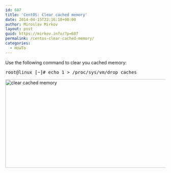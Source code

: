 ```yaml
---
id: 687
title: 'CentOS: Clear cached memory'
date: 2014-04-15T22:16:10+00:00
author: Miroslav Mirkov
layout: post
guid: https://mirkov.info/?p=687
permalink: /centos-clear-cached-memory/
categories:
  - HowTo
---
```

Use the following command to clear you cached memory:

<pre>root@linux [~]# echo 1 &gt; /proc/sys/vm/drop_caches</pre>

[<img class="aligncenter wp-image-688 size-full" src="http://mirkov.info/wp-content/uploads/2014/04/cache.png" alt="clear cached memory" width="750" height="277" srcset="http://mirkov.info/wp-content/uploads/2014/04/cache.png 750w, http://mirkov.info/wp-content/uploads/2014/04/cache-300x110.png 300w" sizes="(max-width: 750px) 100vw, 750px" />](http://mirkov.info/wp-content/uploads/2014/04/cache.png)